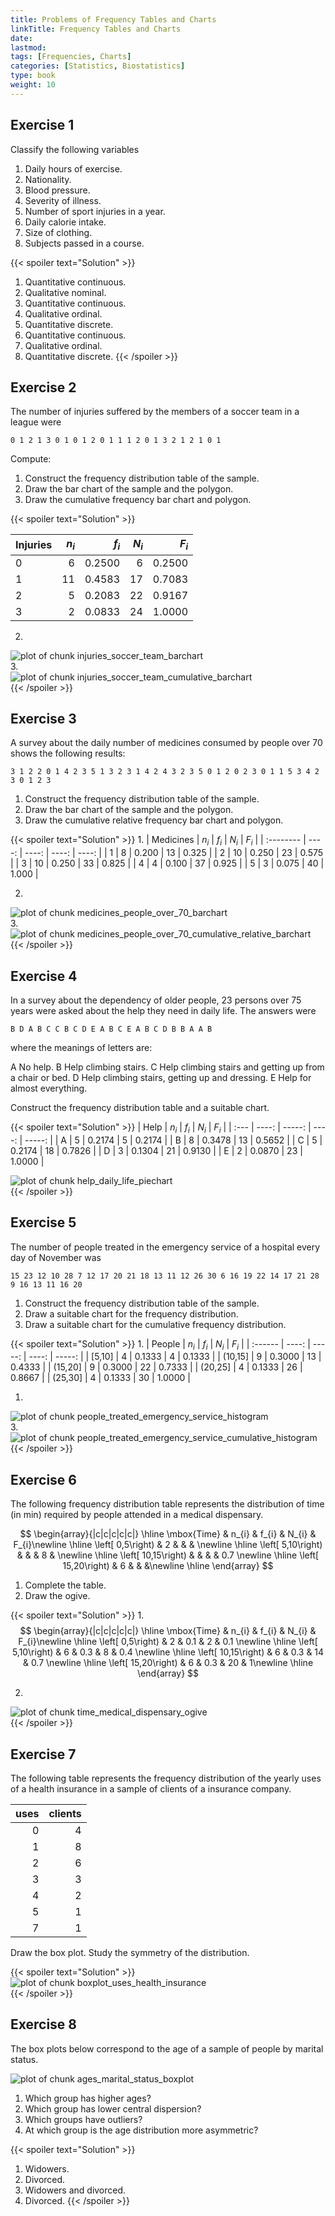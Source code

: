 ```yaml
---
title: Problems of Frequency Tables and Charts
linkTitle: Frequency Tables and Charts
date: 
lastmod:
tags: [Frequencies, Charts]
categories: [Statistics, Biostatistics]
type: book
weight: 10
---
```


## Exercise 1

Classify the following variables

1. Daily hours of exercise.
2. Nationality.
3. Blood pressure.
4. Severity of illness.
5. Number of sport injuries in a year.
6. Daily calorie intake.
7. Size of clothing.
8. Subjects passed in a course.

{{< spoiler text="Solution" >}}

1. Quantitative continuous.
2. Qualitative nominal.
3. Quantitative continuous.
4. Qualitative ordinal.
5. Quantitative discrete.
6. Quantitative continuous.
7. Qualitative ordinal.
8. Quantitative discrete.
{{< /spoiler >}}

## Exercise 2

The number of injuries suffered by the members of a soccer team in a league were

```
0 1 2 1 3 0 1 0 1 2 0 1 1 1 2 0 1 3 2 1 2 1 0 1
```

Compute:

1. Construct the frequency distribution table of the sample.
2. Draw the bar chart of the sample and the polygon.
3. Draw the cumulative frequency bar chart and polygon.

{{< spoiler text="Solution" >}}

| Injuries | $n_i$ |  $f_i$ | $N_i$ |  $F_i$ |
| :------- | ----: | -----: | ----: | -----: |
| 0        |     6 | 0.2500 |     6 | 0.2500 |
| 1        |    11 | 0.4583 |    17 | 0.7083 |
| 2        |     5 | 0.2083 |    22 | 0.9167 |
| 3        |     2 | 0.0833 |    24 | 1.0000 |

2.
<img src="../img/injuries_soccer_team_barchart-1.svg" title="plot of chunk injuries_soccer_team_barchart" alt="plot of chunk injuries_soccer_team_barchart" style="display: block; margin: auto;" />
3. 
<img src="../img/injuries_soccer_team_cumulative_barchart-1.svg" title="plot of chunk injuries_soccer_team_cumulative_barchart" alt="plot of chunk injuries_soccer_team_cumulative_barchart" style="display: block; margin: auto;" />
{{< /spoiler >}}

## Exercise 3

A survey about the daily number of medicines consumed by people over 70 shows the following results:

```
3 1 2 2 0 1 4 2 3 5 1 3 2 3 1 4 2 4 3 2 3 5 0 1 2 0 2 3 0 1 1 5 3 4 2 3 0 1 2 3
```

1. Construct the frequency distribution table of the sample.
2. Draw the bar chart of the sample and the polygon.
3. Draw the cumulative relative frequency bar chart and polygon.

{{< spoiler text="Solution" >}}
1. 
| Medicines | $n_i$ | $f_i$ | $N_i$ | $F_i$ |
| :-------- | ----: | ----: | ----: | ----: |
| 1         |     8 | 0.200 |    13 | 0.325 |
| 2         |    10 | 0.250 |    23 | 0.575 |
| 3         |    10 | 0.250 |    33 | 0.825 |
| 4         |     4 | 0.100 |    37 | 0.925 |
| 5         |     3 | 0.075 |    40 | 1.000 |

2.
<img src="../img/medicines_people_over_70_barchart-1.svg" title="plot of chunk medicines_people_over_70_barchart" alt="plot of chunk medicines_people_over_70_barchart" style="display: block; margin: auto;" />
3. 
<img src="../img/medicines_people_over_70_cumulative_relative_barchart-1.svg" title="plot of chunk medicines_people_over_70_cumulative_relative_barchart" alt="plot of chunk medicines_people_over_70_cumulative_relative_barchart" style="display: block; margin: auto;" />
  {{< /spoiler >}}

## Exercise 4

In a survey about the dependency of older people, 23 persons over 75 years were asked about the help they need in daily life. The answers were

```
B D A B C C B C D E A B C E A B C D B B A A B
```

where the meanings of letters are:

A No help.
B Help climbing stairs.
C Help climbing stairs and getting up from a chair or bed.
D Help climbing stairs, getting up and dressing.
E Help for almost everything.

Construct the frequency distribution table and a suitable chart.

{{< spoiler text="Solution" >}}
| Help | $n_i$ |  $f_i$ | $N_i$ |  $F_i$ |
| :--- | ----: | -----: | ----: | -----: |
| A    |     5 | 0.2174 |     5 | 0.2174 |
| B    |     8 | 0.3478 |    13 | 0.5652 |
| C    |     5 | 0.2174 |    18 | 0.7826 |
| D    |     3 | 0.1304 |    21 | 0.9130 |
| E    |     2 | 0.0870 |    23 | 1.0000 |

<img src="../img/help_daily_life_piechart-1.svg" title="plot of chunk help_daily_life_piechart" alt="plot of chunk help_daily_life_piechart" style="display: block; margin: auto;" />
{{< /spoiler >}}

## Exercise 5
The number of people treated in the emergency service of a hospital every day of November was

```
15 23 12 10 28 7 12 17 20 21 18 13 11 12 26 30 6 16 19 22 14 17 21 28 9 16 13 11 16 20
```

1. Construct the frequency distribution table of the sample.
2. Draw a suitable chart for the frequency distribution.
3. Draw a suitable chart for the cumulative frequency distribution.

{{< spoiler text="Solution" >}}
1. 
| People  | $n_i$ |  $f_i$ | $N_i$ |  $F_i$ |
| :------ | ----: | -----: | ----: | -----: |
| [5,10]  |     4 | 0.1333 |     4 | 0.1333 |
| (10,15] |     9 | 0.3000 |    13 | 0.4333 |
| (15,20] |     9 | 0.3000 |    22 | 0.7333 |
| (20,25] |     4 | 0.1333 |    26 | 0.8667 |
| (25,30] |     4 | 0.1333 |    30 | 1.0000 |

1. 
<img src="../img/people_treated_emergency_service_histogram-1.svg" title="plot of chunk people_treated_emergency_service_histogram" alt="plot of chunk people_treated_emergency_service_histogram" style="display: block; margin: auto;" />
3. 
<img src="../img/people_treated_emergency_service_cumulative_histogram-1.svg" title="plot of chunk people_treated_emergency_service_cumulative_histogram" alt="plot of chunk people_treated_emergency_service_cumulative_histogram" style="display: block; margin: auto;" />
{{< /spoiler >}}

## Exercise 6
The following frequency distribution table represents the distribution of time (in min) required by people attended in a medical dispensary.

$$
\begin{array}{|c|c|c|c|c|}
\hline \mbox{Time} & n_{i} & f_{i} & N_{i} & F_{i}\newline
\hline
\left[ 0,5\right) & 2 &  &  &  \newline
\hline
\left[ 5,10\right) &  &  & 8 &  \newline
\hline
\left[ 10,15\right) &  & &  & 0.7 \newline
\hline
\left[ 15,20\right) & 6 &  &  &\newline
\hline
\end{array}
$$

1. Complete the table.
2. Draw the ogive.

{{< spoiler text="Solution" >}}
1.
$$
\begin{array}{|c|c|c|c|c|}
\hline \mbox{Time} & n_{i} & f_{i} & N_{i} & F_{i}\newline
\hline
\left[ 0,5\right) & 2 & 0.1 & 2 & 0.1 \newline
\hline
\left[ 5,10\right) & 6 & 0.3 & 8 & 0.4 \newline
\hline
\left[ 10,15\right) & 6 & 0.3 & 14 & 0.7 \newline
\hline
\left[ 15,20\right) & 6 & 0.3 & 20  & 1\newline
\hline
\end{array}
$$

2. 
<img src="../img/time_medical_dispensary_ogive-1.svg" title="plot of chunk time_medical_dispensary_ogive" alt="plot of chunk time_medical_dispensary_ogive" style="display: block; margin: auto;" />
{{< /spoiler >}}

## Exercise 7

The following table represents the frequency distribution of the yearly uses of a health insurance in a sample of clients of a insurance company.

| uses | clients |
| ---: | ------: |
|    0 |       4 |
|    1 |       8 |
|    2 |       6 |
|    3 |       3 |
|    4 |       2 |
|    5 |       1 |
|    7 |       1 |

Draw the box plot. Study the symmetry of the distribution.

{{< spoiler text="Solution" >}}
<img src="../img/boxplot_uses_health_insurance-1.svg" title="plot of chunk boxplot_uses_health_insurance" alt="plot of chunk boxplot_uses_health_insurance" style="display: block; margin: auto;" />
{{< /spoiler >}}

## Exercise 8

The box plots below correspond to the age of a sample of people by marital status.

<img src="../img/ages_marital_status_boxplot-1.svg" title="plot of chunk ages_marital_status_boxplot" alt="plot of chunk ages_marital_status_boxplot" style="display: block; margin: auto;" />

1. Which group has higher ages?
2. Which group has lower central dispersion?
3. Which groups have outliers?
4. At which group is the age distribution more asymmetric?

{{< spoiler text="Solution" >}}
1. Widowers.
2. Divorced.
3. Widowers and divorced.
4. Divorced.
{{< /spoiler >}}
